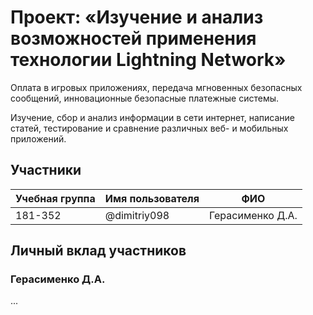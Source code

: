 # Проект: «Изучение и анализ возможностей применения технологии Lightning Network»

Оплата в игровых приложениях, передача мгновенных безопасных сообщений, инновационные безопасные платежные системы. 

Изучение, сбор и анализ информации в сети интернет, написание статей, тестирование и сравнение различных веб- и мобильных приложений.

## Участники

| Учебная группа | Имя пользователя | ФИО                      |
|----------------|------------------|--------------------------|
| 181-352        | @dimitriy098     | Герасименко Д.А.         |

## Личный вклад участников

### Герасименко Д.А.

...

